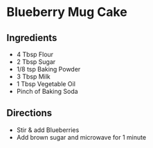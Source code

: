 # Blueberry Mug Cake

## Ingredients
* 4 Tbsp Flour
* 2 Tbsp Sugar
* 1/8 tsp Baking Powder
* 3 Tbsp Milk
* 1 Tbsp Vegetable Oil
* Pinch of Baking Soda

## Directions
* Stir & add Blueberries
* Add brown sugar and microwave for 1 minute
